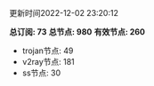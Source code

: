 更新时间2022-12-02 23:20:12

**总订阅: 73**
**总节点: 980**
**有效节点: 260**
- trojan节点: 49
- v2ray节点: 181
- ss节点: 30
